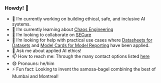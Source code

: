 ### Howdy! 👋

- 🔭 I’m currently working on building ethical, safe, and inclusive AI systems.
- 🌱 I’m currently learning about [Chaos Engineering](https://principlesofchaos.org/)
- 👯 I’m looking to collaborate on [SECure](https://ai-ethics.github.io/SECure)
- 🤔 I’m looking for help with practical use cases where [Datasheets for Datasets](https://arxiv.org/abs/1803.09010) and [Model Cards for Model Reporting](https://arxiv.org/abs/1810.03993) have been applied.
- 💬 Ask me about applied AI ethics!
- 📫 How to reach me: Through the many contact options listed [here](https://atg-abhishek.github.io)
- 😄 Pronouns: he/him
- ⚡ Fun fact: Looking to invent the samosa-bagel combining the best of Mumbai and Montreal!
